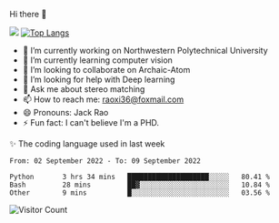 Hi there 👋

![](https://github-readme-stats.vercel.app/api?username=Raohaocheng)
[![Top Langs](https://github-readme-stats.vercel.app/api/top-langs/?username=Raohaocheng&layout=compact)](https://github.com/anuraghazra/github-readme-stats)

- 🔭 I’m currently working on Northwestern Polytechnical University
- 🌱 I’m currently learning computer vision
- 👯 I’m looking to collaborate on Archaic-Atom
- 🤔 I’m looking for help with Deep learning
- 💬 Ask me about stereo matching
- 📫 How to reach me: raoxi36@foxmail.com
- 😄 Pronouns: Jack Rao
- ⚡ Fun fact: I can't believe I'm a PHD.

✨ The coding language used in last week
<!--START_SECTION:waka-->

```text
From: 02 September 2022 - To: 09 September 2022

Python       3 hrs 34 mins   ████████████████████░░░░░   80.41 %
Bash         28 mins         ██▓░░░░░░░░░░░░░░░░░░░░░░   10.84 %
Other        9 mins          █░░░░░░░░░░░░░░░░░░░░░░░░   03.56 %
```

<!--END_SECTION:waka-->

![Visitor Count](https://profile-counter.glitch.me/Raohaocheng/count.svg)
